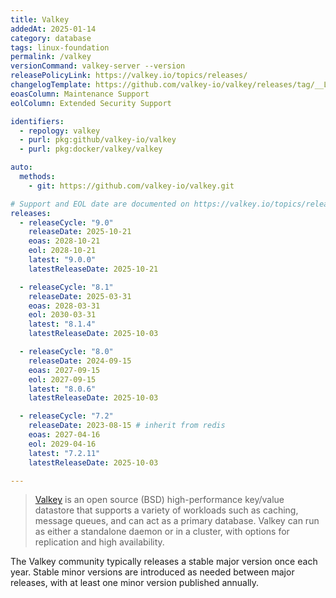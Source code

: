 ```yaml
---
title: Valkey
addedAt: 2025-01-14
category: database
tags: linux-foundation
permalink: /valkey
versionCommand: valkey-server --version
releasePolicyLink: https://valkey.io/topics/releases/
changelogTemplate: https://github.com/valkey-io/valkey/releases/tag/__LATEST__
eoasColumn: Maintenance Support
eolColumn: Extended Security Support

identifiers:
  - repology: valkey
  - purl: pkg:github/valkey-io/valkey
  - purl: pkg:docker/valkey/valkey

auto:
  methods:
    - git: https://github.com/valkey-io/valkey.git

# Support and EOL date are documented on https://valkey.io/topics/releases/
releases:
  - releaseCycle: "9.0"
    releaseDate: 2025-10-21
    eoas: 2028-10-21
    eol: 2028-10-21
    latest: "9.0.0"
    latestReleaseDate: 2025-10-21

  - releaseCycle: "8.1"
    releaseDate: 2025-03-31
    eoas: 2028-03-31
    eol: 2030-03-31
    latest: "8.1.4"
    latestReleaseDate: 2025-10-03

  - releaseCycle: "8.0"
    releaseDate: 2024-09-15
    eoas: 2027-09-15
    eol: 2027-09-15
    latest: "8.0.6"
    latestReleaseDate: 2025-10-03

  - releaseCycle: "7.2"
    releaseDate: 2023-08-15 # inherit from redis
    eoas: 2027-04-16
    eol: 2029-04-16
    latest: "7.2.11"
    latestReleaseDate: 2025-10-03

---
```


> [Valkey](https://valkey.io/) is an open source (BSD) high-performance key/value datastore
> that supports a variety of workloads such as caching, message queues,
> and can act as a primary database. Valkey can run as either a standalone
> daemon or in a cluster, with options for replication and high availability.

The Valkey community typically releases a stable major version once each year.
Stable minor versions are introduced as needed between major releases,
with at least one minor version published annually.

